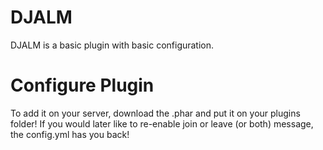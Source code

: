 # DJALM
DJALM is a basic plugin with basic configuration.

# Configure Plugin 
To add it on your server, download the .phar and put it on your plugins folder! If you would later like to re-enable join or leave (or both) message, the config.yml has you back!
